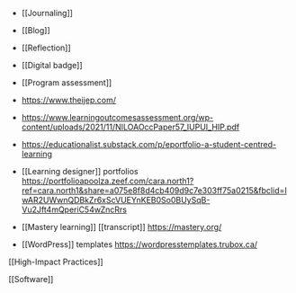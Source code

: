 - [[Journaling]]
- [[Blog]]
- [[Reflection]]

- [[Digital badge]]

- [[Program assessment]]

- https://www.theijep.com/
- https://www.learningoutcomesassessment.org/wp-content/uploads/2021/11/NILOAOccPaper57_IUPUI_HIP.pdf

- https://educationalist.substack.com/p/eportfolio-a-student-centred-learning

- [[Learning designer]] portfolios https://portfolioapoolza.zeef.com/cara.north1?ref=cara.north1&share=a075e8f8d4cb409d9c7e303ff75a0215&fbclid=IwAR2UWwnQDBkZr6xScVUEYnKEB0So0BUySqB-Vu2Jft4mQperiC54wZncRrs

- [[Mastery learning]] [[transcript]] https://mastery.org/

- [[WordPress]] templates https://wordpresstemplates.trubox.ca/

[[High-Impact Practices]]

[[Software]]
